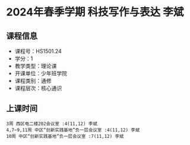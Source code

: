 # 2024年春季学期 科技写作与表达 李斌






## 课程信息

- 课程号：HS1501.24
- 学分：1
- 教学类型：理论课
- 开课单位：少年班学院
- 课程类别：通修
- 课程层次：核心通识

## 上课时间

```
3周 西区电二楼202会议室 :4(11,12) 李斌
4,7~9,11周 中区“创新实践基地”负一层会议室 :4(11,12) 李斌
10周 中区“创新实践基地”负一层会议室 :7(11,12) 李斌
```


